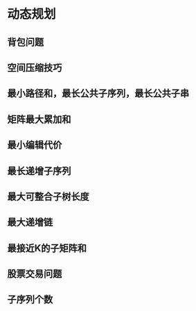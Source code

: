 # 动态规划

## 背包问题

## 空间压缩技巧

## 最小路径和，最长公共子序列，最长公共子串

## 矩阵最大累加和

## 最小编辑代价

## 最长递增子序列

## 最大可整合子树长度

## 最大递增链

## 最接近K的子矩阵和

## 股票交易问题

## 子序列个数